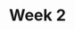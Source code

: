 ---
    title: Week 2
    weekNumber: 2
    days:
      - date: 2023-1-17
        events:          
          "**Lab 0**{: .label .label-lab } [Expressions and Data Types](http://datahub.ucsd.edu/user-redirect/git-sync?repo=https://github.com/dsc-courses/dsc10-2023-wi&subPath=labs/lab00/lab00.ipynb)":

      - date: 2023-1-18
        events:
          "**LEC 4**{: .label .label-lecture } [DataFrames: Accessing, Sorting, and Querying](http://datahub.ucsd.edu/user-redirect/git-sync?repo=https://github.com/dsc-courses/dsc10-2023-wi&subPath=lectures/lec04/lec04.ipynb) - **IN PERSON** [✏️](resources/lectures/lec04/lec04.html)" :
            "[BPD 9-10](https://notes.dsc10.com/02-data_sets/accessing.html)"
          
          "**DIS 2**{: .label .label-disc } [Python Basics, Arrays, and DataFrames](https://practice.dsc10.com/disc02/index.html)":
                
      - date: 2023-1-20
        events:
          "**LEC 5**{: .label .label-lecture } More Queries and GroupBy ([extra video](https://youtu.be/xg7rnjWnZ48?t=598))":
            "[BPD 10-11](https://notes.dsc10.com/02-data_sets/querying.html)"

      - date: 2023-1-21
        events:
          
          "**Lab 1**{: .label .label-lab } [Arrays and DataFrames](http://datahub.ucsd.edu/user-redirect/git-sync?repo=https://github.com/dsc-courses/dsc10-2023-wi&subPath=labs/lab01/lab01.ipynb)":
---